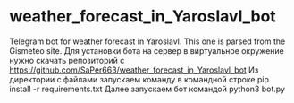 # weather_forecast_in_Yaroslavl_bot
Telegram bot for weather forecast in Yaroslavl. This one is parsed from the Gismeteo site.
Для установки бота на сервер в виртуальное окружение нужно скачать репозиторий с https://github.com/SaPer663/weather_forecast_in_Yaroslavl_bot
Из директории с файлами запускаем команду в командной строке pip install -r requirements.txt
Далее запускаем бот командой python3 bot.py

